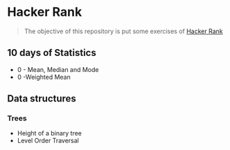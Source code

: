 # Hacker Rank

> The objective of this repository is put some exercises of [Hacker Rank](https://www.hackerrank.com/)

## 10 days of Statistics
* 0 - Mean, Median and Mode
* 0 -Weighted Mean

## Data structures
### Trees
* Height of a binary tree
* Level Order Traversal
